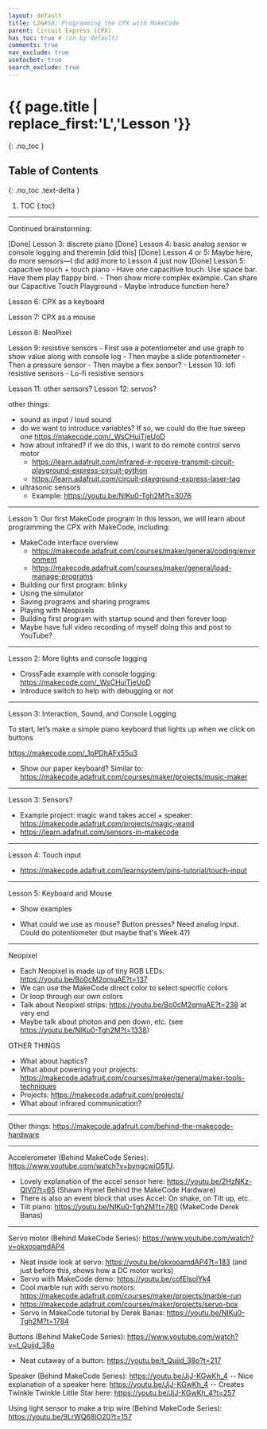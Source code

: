 ```yaml
---
layout: default
title: L2&#58; Programming the CPX with MakeCode
parent: Circuit Express (CPX)
has_toc: true # (on by default)
comments: true
nav_exclude: true
usetocbot: true
search_exclude: true
---
```

# {{ page.title | replace_first:'L','Lesson '}}
{: .no_toc }

## Table of Contents
{: .no_toc .text-delta }

1. TOC
{:toc}
---

Continued brainstorming:

[Done] Lesson 3: discrete piano
[Done] Lesson 4: basic analog sensor w console logging and theremin [did this]
[Done] Lesson 4 or 5: Maybe here, do more sensors—I did add more to Lesson 4 just now
[Done] Lesson 5: capacitive touch + touch piano
    - Have one capacitive touch. Use space bar. Have them play flappy bird.
    - Then show more complex example. Can share our Capacitive Touch Playground
    - Maybe introduce function here?

Lesson 6: CPX as a keyboard

Lesson 7: CPX as a mouse

Lesson 8: NeoPixel

Lesson 9: resistive sensors
    - First use a potentiometer and use graph to show value along with console log
    - Then maybe a slide potentiometer
    - Then a pressure sensor
    - Then maybe a flex sensor?
    - 
Lesson 10: lofi resistive sensors
    - Lo-fi resistive sensors

Lesson 11: other sensors?
Lesson 12: servos?

other things:
- sound as input / loud sound
- do we want to introduce variables? If so, we could do the hue sweep one https://makecode.com/_WsCHuiTjeUoD
- how about infrared? if we do this, i want to do remote control servo motor
  - https://learn.adafruit.com/infrared-ir-receive-transmit-circuit-playground-express-circuit-python
  - https://learn.adafruit.com/circuit-playground-express-laser-tag
- ultrasonic sensors
  - Example: https://youtu.be/NIKu0-Tgh2M?t=3076

----
Lesson 1: Our first MakeCode program
In this lesson, we will learn about programming the CPX with MakeCode, including:

- MakeCode interface overview
    - https://makecode.adafruit.com/courses/maker/general/coding/environment
    - https://makecode.adafruit.com/courses/maker/general/load-manage-programs
- Building our first program: blinky
- Using the simulator
- Saving programs and sharing programs
- Playing with Neopixels
- Building first program with startup sound and then forever loop
- Maybe have full video recording of myself doing this and post to YouTube?

----
Lesson 2: More lights and console logging
- CrossFade example with console logging: https://makecode.com/_WsCHuiTjeUoD
- Introduce switch to help with debugging or not

-----
Lesson 3: Interaction, Sound, and Console Logging

To start, let’s make a simple piano keyboard that lights up when we click on buttons

https://makecode.com/_1pPDhAFx55u3

- Show our paper keyboard? Similar to: https://makecode.adafruit.com/courses/maker/projects/music-maker

-----
Lesson 3: Sensors?

- Example project: magic wand takes accel + speaker: https://makecode.adafruit.com/projects/magic-wand
- https://learn.adafruit.com/sensors-in-makecode

------
Lesson 4: Touch input

- https://makecode.adafruit.com/learnsystem/pins-tutorial/touch-input

-----
Lesson 5: Keyboard and Mouse

- Show examples

- What could we use as mouse? Button presses? Need analog input. Could do potentiometer (but maybe that's Week 4?)

-------
Neopixel
- Each Neopixel is made up of tiny RGB LEDs: https://youtu.be/Bo0cM2qmuAE?t=137
- We can use the MakeCode direct color to select specific colors
- Or loop through our own colors
- Talk about Neopixel strips: https://youtu.be/Bo0cM2qmuAE?t=238 at very end
- Maybe talk about photon and pen down, etc. (see https://youtu.be/NIKu0-Tgh2M?t=1338)

OTHER THINGS
- What about haptics?
- What about powering your projects: https://makecode.adafruit.com/courses/maker/general/maker-tools-techniques
- Projects: https://makecode.adafruit.com/projects/
- What about infrared communication?

----

Other things:
https://makecode.adafruit.com/behind-the-makecode-hardware

----
Accelerometer (Behind MakeCode Series): https://www.youtube.com/watch?v=byngcwjO51U. 
- Lovely explanation of the accel sensor here: https://youtu.be/2HzNKz-QlV0?t=65 (Shawn Hymel Behind the MakeCode Hardware)
- There is also an event block that uses Accel: On shake, on Tilt up, etc.
- Tilt piano: https://youtu.be/NIKu0-Tgh2M?t=780 (MakeCode Derek Banas)

----
Servo motor (Behind MakeCode Series): https://www.youtube.com/watch?v=okxooamdAP4 
- Neat inside look at servo: https://youtu.be/okxooamdAP4?t=183 (and just before this, shows how a DC motor works)
- Servo with MakeCode demo: https://youtu.be/cofElsolYk4
- Cool marble run with servo motors: https://makecode.adafruit.com/courses/maker/projects/marble-run
- https://makecode.adafruit.com/courses/maker/projects/servo-box
- Servo in MakeCode tutorial by Derek Banas: https://youtu.be/NIKu0-Tgh2M?t=1784

Buttons (Behind MakeCode Series): https://www.youtube.com/watch?v=t_Qujjd_38o
- Neat cutaway of a button: https://youtu.be/t_Qujjd_38o?t=217

Speaker (Behind MakeCode Series): https://youtu.be/JjJ-KGwKh_4
-- Nice explanation of a speaker here: https://youtu.be/JjJ-KGwKh_4
-- Creates Twinkle Twinkle Little Star here: https://youtu.be/JjJ-KGwKh_4?t=257

Using light sensor to make a trip wire (Behind MakeCode Series): https://youtu.be/9LrWQ68lO20?t=157